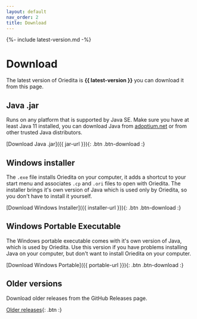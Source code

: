 ```yaml
---
layout: default
nav_order: 2
title: Download
---
```


{%- include latest-version.md -%}

# Download

The latest version of Oriedita is **{{ latest-version }}** you can download it from this page.

## Java .jar

Runs on any platform that is supported by Java SE. Make sure you have at least Java 11 installed, you can download Java from [adoptium.net](https://adoptium.net/index.html?variant=openjdk11&jvmVariant=hotspot) or from other trusted Java distributors.

[Download Java .jar]({{ jar-url }}){: .btn .btn-download :}

## Windows installer 
The `.exe` file installs Oriedita on your computer, it adds a shortcut to your start menu and associates `.cp` and `.ori` files to open with Oriedita. The installer brings it's own version of Java which is used only by Oriedita, so you don't have to install it yourself.

[Download Windows Installer]({{ installer-url }}){: .btn .btn-download :}

## Windows Portable Executable

The Windows portable executable comes with it's own version of Java, which is used by Oriedita. Use this version if you have problems installing Java on your computer, but don't want to install Oriedita on your computer.

[Download Windows Portable]({{ portable-url }}){: .btn .btn-download :}

## Older versions

Download older releases from the GitHub Releases page.

[Older releases](https://github.com/oriedita/oriedita/releases){: .btn :}